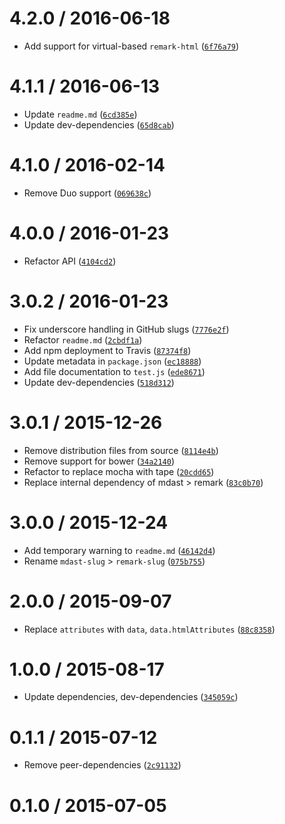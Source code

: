 <!--remark setext-->

<!--lint disable no-multiple-toplevel-headings-->

4.2.0 / 2016-06-18
==================

*   Add support for virtual-based `remark-html` ([`6f76a79`](https://github.com/wooorm/remark-slug/commit/6f76a79))

4.1.1 / 2016-06-13
==================

*   Update `readme.md` ([`6cd385e`](https://github.com/wooorm/remark-slug/commit/6cd385e))
*   Update dev-dependencies ([`65d8cab`](https://github.com/wooorm/remark-slug/commit/65d8cab))

4.1.0 / 2016-02-14
==================

*   Remove Duo support ([`069638c`](https://github.com/wooorm/remark-slug/commit/069638c))

4.0.0 / 2016-01-23
==================

*   Refactor API ([`4104cd2`](https://github.com/wooorm/remark-slug/commit/4104cd2))

3.0.2 / 2016-01-23
==================

*   Fix underscore handling in GitHub slugs ([`7776e2f`](https://github.com/wooorm/remark-slug/commit/7776e2f))
*   Refactor `readme.md` ([`2cbdf1a`](https://github.com/wooorm/remark-slug/commit/2cbdf1a))
*   Add npm deployment to Travis ([`87374f8`](https://github.com/wooorm/remark-slug/commit/87374f8))
*   Update metadata in `package.json` ([`ec18888`](https://github.com/wooorm/remark-slug/commit/ec18888))
*   Add file documentation to `test.js` ([`ede8671`](https://github.com/wooorm/remark-slug/commit/ede8671))
*   Update dev-dependencies ([`518d312`](https://github.com/wooorm/remark-slug/commit/518d312))

3.0.1 / 2015-12-26
==================

*   Remove distribution files from source ([`8114e4b`](https://github.com/wooorm/remark-slug/commit/8114e4b))
*   Remove support for bower ([`34a2140`](https://github.com/wooorm/remark-slug/commit/34a2140))
*   Refactor to replace mocha with tape ([`20cdd65`](https://github.com/wooorm/remark-slug/commit/20cdd65))
*   Replace internal dependency of mdast > remark ([`83c0b70`](https://github.com/wooorm/remark-slug/commit/83c0b70))

3.0.0 / 2015-12-24
==================

*   Add temporary warning to `readme.md` ([`46142d4`](https://github.com/wooorm/remark-slug/commit/46142d4))
*   Rename `mdast-slug` > `remark-slug` ([`075b755`](https://github.com/wooorm/remark-slug/commit/075b755))

2.0.0 / 2015-09-07
==================

*   Replace `attributes` with `data`, `data.htmlAttributes` ([`88c8358`](https://github.com/wooorm/remark-slug/commit/88c8358))

1.0.0 / 2015-08-17
==================

*   Update dependencies, dev-dependencies ([`345059c`](https://github.com/wooorm/remark-slug/commit/345059c))

0.1.1 / 2015-07-12
==================

*   Remove peer-dependencies ([`2c91132`](https://github.com/wooorm/remark-slug/commit/2c91132))

0.1.0 / 2015-07-05
==================
